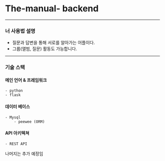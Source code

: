 # The-manual- backend
---------------------

### 너 사용법 설명 
* 질문과 답변을 통해 서로를 알아가는 어플이다.
* 그룹(앨범, 질문) 활동도 가능합니다.

------------------------

### 기술 스택

#### 메인 언어 & 프레임워크
```
- python
- flask
```

#### 데이터 베이스
```
- Mysql
    - peewee (ORM)
```

#### API 아키텍쳐
```
- REST API
```

나머지는 추가 예정임


